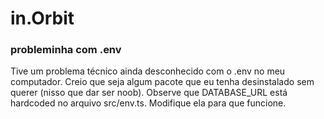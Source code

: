 # in.Orbit


### probleminha com .env
Tive um problema técnico ainda desconhecido com o .env no meu computador.
Creio que seja algum pacote que eu tenha desinstalado sem querer (nisso que dar ser noob).
Observe que DATABASE_URL está hardcoded no arquivo src/env.ts. Modifique ela para que funcione.